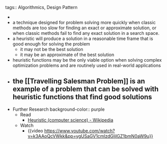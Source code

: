 tags:: Algorithmics, Design Pattern

-
- a technique designed for problem solving more quickly when classic methods are too slow for finding an exact or approximate solution, or when classic methods fail to find any exact solution in a search space.
- a heuristic will produce a solution in a reasonable time frame that is good enough for solving the problem
	- it may not be the best solution
	- it may be an approximate of the best solution
- heuristic functions may be the only viable option when solving complex optimization problems and are routinely used in real-world applications
- the [[Travelling Salesman Problem]] is an example of a problem that can be solved with heuristic functions that find good solutions
	-
- Further Research
  background-color:: purple
	- Read
		- [Heuristic (computer science) - Wikipedia](https://en.wikipedia.org/wiki/Heuristic_(computer_science))
	- Watch
		- {{video https://www.youtube.com/watch?v=k3AAoQcVWkk&pp=ygUSaGV1cmlzdGljIGZ1bmN0aW9u}}